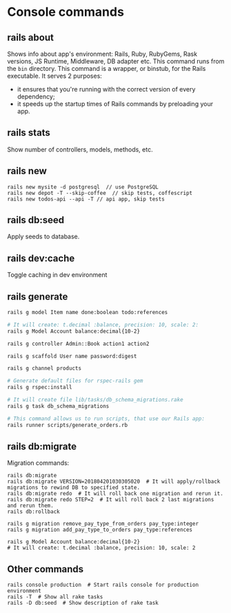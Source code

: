 # Console commands

## rails about

Shows info about app's environment: 
Rails, Ruby, RubyGems, Rask versions, JS Runtime, Middleware, DB adapter etc.
This command runs from the `bin` directory. This command is a wrapper, or binstub,
for the Rails executable. It serves 2 purposes:

- it ensures that you're running with the correct version of every dependency;
- it speeds up the startup times of Rails commands by preloading your app.

## rails stats

Show number of controllers, models, methods, etc.

## rails new

```
rails new mysite -d postgresql  // use PostgreSQL
rails new depot -T --skip-coffee  // skip tests, coffescript
rails new todos-api --api -T // api app, skip tests
```

## rails db:seed

Apply seeds to database.

## rails dev:cache

Toggle caching in dev environment

## rails generate

```bash
rails g model Item name done:boolean todo:references

# It will create: t.decimal :balance, precision: 10, scale: 2:
rails g Model Account balance:decimal{10-2}

rails g controller Admin::Book action1 action2

rails g scaffold User name password:digest

rails g channel products

# Generate default files for rspec-rails gem
rails g rspec:install

# It will create file lib/tasks/db_schema_migrations.rake
rails g task db_schema_migrations

# This command allows us to run scripts, that use our Rails app:
rails runner scripts/generate_orders.rb
```

## rails db:migrate

Migration commands:

```
rails db:migrate
rails db:migrate VERSION=201804201030305020  # It will apply/rollback migrations to rewind DB to specified state.
rails db:migrate redo  # It will roll back one migration and rerun it.
rails db:migrate redo STEP=2  # It will roll back 2 last migrations and rerun them.
rails db:rollback

rails g migration remove_pay_type_from_orders pay_type:integer
rails g migration add_pay_type_to_orders pay_type:references

rails g Model Account balance:decimal{10-2}
# It will create: t.decimal :balance, precision: 10, scale: 2
```

## Other commands

```
rails console production  # Start rails console for production environment
rails -T  # Show all rake tasks
rails -D db:seed  # Show description of rake task
```
